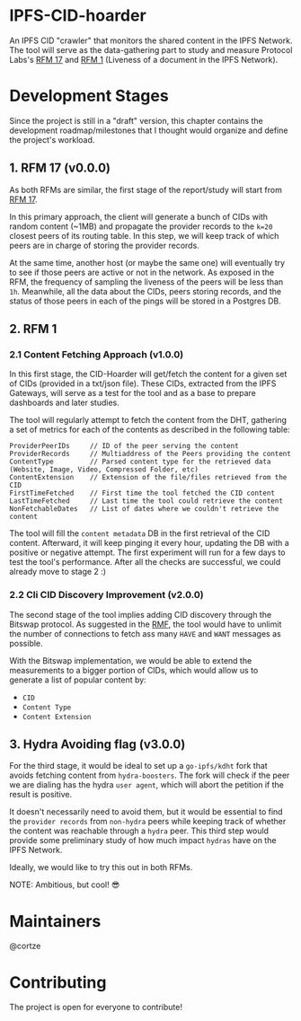 
# IPFS-CID-hoarder

An IPFS CID "crawler" that monitors the shared content in the IPFS Network. The tool will serve as the data-gathering part to study and measure Protocol Labs's [RFM 17](https://github.com/protocol/network-measurements/blob/master/RFMs.md#rfm-17--provider-record-liveness) and [RFM 1](https://github.com/protocol/network-measurements/blob/master/RFMs.md#rfm-1--liveness-of-a-document-in-the-ipfs-network) (Liveness of a document in the IPFS Network).

# Development Stages
Since the project is still in a "draft" version, this chapter contains the development roadmap/milestones that I thought would organize and define the project's workload.

## 1. RFM 17 (v0.0.0)
As both RFMs are similar, the first stage of the report/study will start from [RFM 17](https://github.com/protocol/network-measurements/blob/master/RFMs.md#rfm-17--provider-record-liveness). 

In this primary approach, the client will generate a bunch of CIDs with random content (~1MB) and propagate the provider records to the `k=20` closest peers of its routing table. In this step, we will keep track of which peers are in charge of storing the provider records. 

At the same time, another host (or maybe the same one) will eventually try to see if those peers are active or not in the network. As exposed in the RFM, the frequency of sampling the liveness of the peers will be less than `1h`.
Meanwhile, all the data about the CIDs, peers storing records, and the status of those peers in each of the pings will be stored in a Postgres DB.

## 2. RFM 1
### 2.1 Content Fetching Approach (v1.0.0)
In this first stage, the CID-Hoarder will get/fetch the content for a given set of CIDs (provided in a txt/json file). These CIDs, extracted from the IPFS Gateways, will serve as a test for the tool and as a base to prepare dashboards and later studies.

The tool will regularly attempt to fetch the content from the DHT, gathering a set of metrics for each of the contents as described in the following table:

```
ProviderPeerIDs     // ID of the peer serving the content 
ProviderRecords     // Multiaddress of the Peers providing the content 
ContentType         // Parsed content type for the retrieved data (Website, Image, Video, Compressed Folder, etc)
ContentExtension    // Extension of the file/files retrieved from the CID
FirstTimeFetched    // First time the tool fetched the CID content 
LastTimeFetched     // Last time the tool could retrieve the content 
NonFetchableDates   // List of dates where we couldn't retrieve the content
```

The tool will fill the `content metadata` DB in the first retrieval of the CID content. Afterward, it will keep pinging it every hour, updating the DB with a positive or negative attempt. 
The first experiment will run for a few days to test the tool's performance. After all the checks are successful, we could already move to stage 2 :) 

### 2.2 Cli CID Discovery Improvement (v2.0.0)
The second stage of the tool implies adding CID discovery through the Bitswap protocol. As suggested in the [RMF](https://github.com/protocol/network-measurements/blob/master/RFMs.md#rfm-1--liveness-of-a-document-in-the-ipfs-network), the tool would have to unlimit the number of connections to fetch ass many `HAVE` and `WANT` messages as possible.

With the Bitswap implementation, we would be able to extend the measurements to a bigger portion of CIDs, which would allow us to generate a list of popular content by:
- `CID`
- `Content Type`
- `Content Extension`

## 3. Hydra Avoiding flag (v3.0.0)
For the third stage, it would be ideal to set up a `go-ipfs/kdht` fork that avoids fetching content from `hydra-boosters`. The fork will check if the peer we are dialing has the hydra `user agent`, which will abort the petition if the result is positive. 

It doesn't necessarily need to avoid them, but it would be essential to find the `provider records` from `non-hydra` peers while keeping track of whether the content was reachable through a `hydra` peer.
This third step would provide some preliminary study of how much impact `hydras` have on the IPFS Network. 

Ideally, we would like to try this out in both RFMs.

NOTE: Ambitious, but cool! :sunglasses:

# Maintainers
@cortze

# Contributing
The project is open for everyone to contribute! 